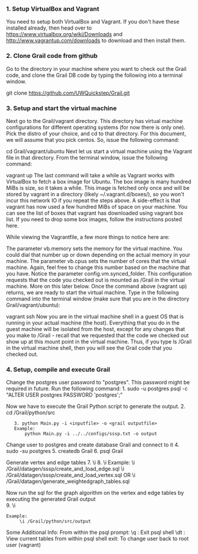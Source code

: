 **<h3>1. Setup VirtualBox and Vagrant</h3>**

You need to setup both VirtualBox and Vagrant. If you don't have these installed already, then head over to https://www.virtualbox.org/wiki/Downloads and http://www.vagrantup.com/downloads to download and then install them.

**<h3>2. Clone Grail code from github</h3>**

Go to the directory in your machine where you want to check out the Grail code, and clone the Grail DB code by typing the following into a terminal window.

git clone https://github.com/UWQuickstep/Grail.git


**<h3>3. Setup and start the virtual machine</h3>**

Next go to the Grail/vagrant directory. This directory has virtual machine configurations for different operating systems (for now there is only one). Pick the distro of your choice, and cd to that directory. For this document, we will assume that you pick centos. So, issue the following command:

cd Grail/vagrant/ubuntu
Next let us start a virtual machine using the Vagrant file in that directory. From the terminal window, issue the following command:

vagrant up
The last command will take a while as Vagrant works with VirtualBox to fetch a box image for Ubuntu. The box image is many hundred MiBs is size, so it takes a while. This image is fetched only once and will be stored by vagrant in a directory (likely ~/.vagrant.d/boxes/), so you won't incur this network IO if you repeat the steps above. A side-effect is that vagrant has now used a few hundred MiBs of space on your machine. You can see the list of boxes that vagrant has downloaded using vagrant box list. If you need to drop some box images, follow the instructions posted here.

While viewing the Vagrantfile, a few more things to notice here are:

The parameter vb.memory sets the memory for the virtual machine. You could dial that number up or down depending on the actual memory in your machine.
The parameter vb.cpus sets the number of cores that the virtual machine. Again, feel free to change this number based on the machine that you have.
Notice the parameter config.vm.synced_folder. This configuration requests that the code you checked out is mounted as /Grail in the virtual machine. More on this later below.
Once the command above (vagrant up) returns, we are ready to start the virtual machine. Type in the following command into the terminal window (make sure that you are in the directory Grail/vagrant/ubuntu):

vagrant ssh
Now you are in the virtual machine shell in a guest OS that is running in your actual machine (the host). Everything that you do in the guest machine will be isolated from the host, except for any changes that you make to /Grail - recall that we requested that the code we checked out show up at this mount point in the virtual machine. Thus, if you type ls /Grail in the virtual machine shell, then you will see the Grail code that you checked out.

**<h3>4. Setup, compile and execute Grail</h3>**

Change the postgres user password to "postgres". This password might be required in future.
Run the following command:
       1. sudo -u postgres psql -c "ALTER USER postgres PASSWORD 'postgres';"


Now we have to execute the Grail Python script to generate the output.
       2. cd /Grail/python/src
      
       3. python Main.py -i <inputfile> -o <grail outputfile>
       Example: 
           python Main.py -i ../../configs/sssp.txt -o output


Change user to postgres and create database Grail and connect to it
       4. sudo -su postgres
       5. createdb Grail
       6. psql Grail

Generate vertex and edge tables
       7. \i <sql file to generate edge table>
       8. \i <sql file to generate vertex table>
     Example:
          \i /Grail/datagen/sssp/create_and_load_edge.sql
          \i /Grail/datagen/sssp/create_and_load_vertex.sql
                             OR
          \i /Grail/datagen/generate_weightedgraph_tables.sql 
                    

     

Now run the sql for the graph algorithm on the vertex and edge tables by executing the generated Grail output  
      9. \i <grail output file>

    Example:  
         \i /Grail/python/src/output

Some Additional Info:
  From within the psql prompt:
       \q : Exit psql shell
       \dt : View current tables from within psql shell
  exit: To change user back to root user (vagrant)







